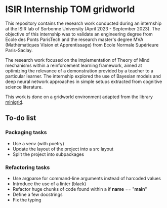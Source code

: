 # ISIR Internship TOM gridworld

This repository contains the research work conducted during an internship at the ISIR lab of Sorbonne University (April 2023 - September 2023). The objective of this internship was to validate an engineering degree from Ecole des Ponts ParisTech and the research master's degree MVA (Mathématiques Vision et Apprentissage) from Ecole Normale Supérieure Paris-Saclay.

The research work focused on the implementation of Theory of Mind mechanisms within a reinforcement learning framework, aimed at optimizing the relevance of a demonstration provided by a teacher to a particular learner. The internship explored the use of Bayesian models and deep neural network approaches in simple setups extracted from cognitive science literature.

This work is done on a gridworld environment adapted from the library [minigrid](https://github.com/Farama-Foundation/Minigrid).

## To-do list

### Packaging tasks

- Use a venv (with poetry)
- Update the layout of the project into a src layout
- Split the project into subpackages

### Refactoring tasks

- Use argparse for command-line arguments instead of harcoded values
- Introduce the use of a linter (black)
- Refactor huge chunks of code found within a if __name__ == "__main__"
- Define a few docstrings
- Fix the typing
